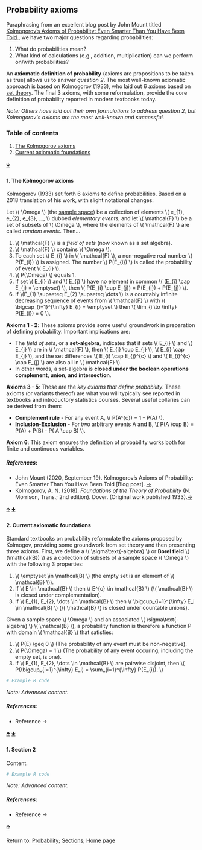 <script src="https://cdn.mathjax.org/mathjax/latest/MathJax.js?config=TeX-AMS-MML_HTMLorMML" type="text/javascript"></script>
## Probability axioms

Paraphrasing from an excellent blog post by John Mount titled [Kolmogorov’s Axioms of Probability: Even Smarter Than You Have Been Told ](https://win-vector.com/2020/09/19/kolmogorovs-axioms-of-probability-even-smarter-than-you-have-been-told), we have two major questions regarding probabilities:

1. What do probabilities mean?
2. What kind of calculations (e.g., addition, multiplication) can we perform on/with probabilities?

An **axiomatic definition of probability** (axioms are propositions to be taken as true) allows us to answer *question 2*. The most well-known axiomatic approach is based on Kolmogorov (1933), who laid out 6 axioms based on [set theory](C01_P001_Set_theory.md). The final 3 axioms, with some reformulation, provide the core definition of probability reported in modern textbooks today.

*Note: Others have laid out their own formulations to address question 2, but Kolmogorov's axioms are the most well-known and successful.*

<a name="TOC"></a>
### Table of contents
1. <a href="#S01">The Kolmogorov axioms</a>
2. <a href="#S02">Current axiomatic foundations</a>

<a href="#END">&#129147;</a>

<a name="S01"></a>
#### 1. The Kolmogorov axioms

Kolmogorov (1933) set forth 6 axioms to define probabilities. Based on a 2018 translation of his work, with slight notational changes:

Let \\( \Omega \\) (the <a href="https://rettopnivek.github.io/Tutorials_for_statistics/docs/C01_P001_Set_theory.html#S01">sample space</a>) be a collection of elements \\( e_{1}, e_{2}, e_{3}, ..., \\) dubbed *elementary events*, and let \\( \mathcal{F} \\) be a set of subsets of \\( \Omega \\), where the elements of \\( \mathcal{F} \\) are called *random events*. Then...

1. \\( \mathcal{F} \\) is a *field of sets* (now known as a set algebra).
2. \\( \mathcal{F} \\) contains \\( \Omega \\).
3. To each set \\( E_{i} \\) in \\( \mathcal{F} \\), a non-negative real number \\( P(E_{i}) \\) is assigned. The number \\( P(E_{i}) \\) is called the probability of event \\( E_{i} \\).
4. \\( P(\Omega) \\) equals 1.
5. If set \\( E_{i} \\) and \\( E_{j} \\) have no element in common \\( (E_{i} \cap E_{j} = \emptyset) \\), then \\( P(E_{i} \cup E_{j}) = P(E_{i}) + P(E_{j}) \\).
6. If \\(E_{1} \supseteq E_{2} \supseteq \dots \\) is a countably infinite decreasing sequence of events from \\( \mathcal{F} \\) with \\( \bigcap_{i=1}^{\infty} E_{i} = \emptyset \\) then \\( \lim_{i \to \infty} P(E_{i}) = 0 \\).

**Axioms 1 - 2**: These axioms provide some useful groundwork in preparation of defining probability. Important implications are:

- The *field of sets*, or a **set-algebra**, indicates that if sets \\( E_{i} \\) and \\( E_{j} \\) are in \\( \mathcal{F} \\), then \\( E_{i} \cup E_{j} \\),  \\( E_{i} \cap E_{j} \\), and the set differences \\( E_{i} \cap E_{j}^{c} \\) and \\( E_{i}^{c} \cap E_{j} \\) are also all in \\( \mathcal{F} \\).
- In other words, a set-algebra is **closed under the boolean operations complement, union, and intersection**.

**Axioms 3 - 5**: These are the *key axioms that define probability*. These axioms (or variants thereof) are what you will typically see reported in textbooks and introductory statistics courses. Several useful collaries can be derived from them:

- **Complement rule** - For any event A, \\( P(A^{c}) = 1 - P(A) \\).
- **Inclusion-Exclusion** - For two arbitrary events A and B, \\( P(A \cup B) = P(A) + P(B) - P( A \cap B) \\).

**Axiom 6**: This axiom ensures the definition of probability works both for finite and continuous variables.

##### References:

* John Mount (2020, September 19). Kolmogorov’s Axioms of Probability: Even Smarter Than You Have Been Told [Blog post]. [&rarr;](https://win-vector.com/2020/09/19/kolmogorovs-axioms-of-probability-even-smarter-than-you-have-been-told)
* Kolmogorov, A. N. (2018). *Foundations of the Theory of Probability* (N. Morrison, Trans.; 2nd edition). Dover. (Original work published 1933).[&rarr;](https://store.doverpublications.com/0486821595.html)

<a href="#TOC">&#129145;</a> <a href="#END">&#129147;</a>

<a name="S02"></a>
#### 2. Current axiomatic foundations

Standard textbooks on probability reformulate the axioms proposed by Kolmogov, providing some groundwork from set theory and then presenting three axioms. First, we define a \\( \sigma\text{-algebra} \\) or **Borel field** \\( (\mathcal{B}) \\) as a collection of subsets of a sample space \\( \Omega \\) with the following 3 properties:
 
1. \\( \emptyset \in \mathcal{B} \\) (the empty set is an element of \\( \mathcal{B} \\)).
2. If \\( E \in \mathcal{B} \\) then \\( E^{c} \in \mathcal{B} \\) (\\( \mathcal{B} \\) is closed under complementation).
3. If \\( E_{1}, E_{2}, \dots \in \mathcal{B} \\) then \\( \bigcup_{i=1}^{\infty} E_i \in \mathcal{B} \\) (\\( \mathcal{B} \\) is closed under countable unions).

Given a sample space \\( \Omega \\) and an associated \\( \sigma\text{-algebra} \\) \\( \mathcal{B} \\), a probability function is therefore a function P with domain \\( \mathcal{B} \\) that satisfies:

1. \\( P(E) \geq 0 \\) (The probability of any event must be non-negative).
2. \\( P(\Omega) = 1 \\) (The probability of any event occuring, including the empty set, is one).
3. If \\( E_{1}, E_{2}, \dots \in \mathcal{B} \\) are pairwise disjoint, then \\( P(\bigcup_{i=1}^{\infty} E_i) = \sum_{i=1}^{\infty} P(E_{i}). \\)

```R
# Example R code
```

*Note: Advanced content.*

##### References:

* Reference &rarr;

<a href="#TOC">&#129145;</a> <a href="#END">&#129147;</a>

<a name="S02"></a>
#### 1. Section 2

Content.

```R
# Example R code
```

*Note: Advanced content.*

##### References:

* Reference &rarr;

<a href="#TOC">&#129145;</a>

<a name="END"></a>
Return to:
[Probability](C01_P000_Probability.md);
[Sections](C00_P002_Chapters.md);
[Home page](https://rettopnivek.github.io/Tutorials_for_statistics/)
